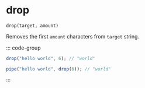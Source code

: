 # drop

`drop(target, amount)`

Removes the first `amount` characters from `target` string.

::: code-group

```ts [data-first]
drop("hello world", 6); // "world"
```

```ts [data-last]
pipe("hello world", drop(6)); // "world"
```

:::
